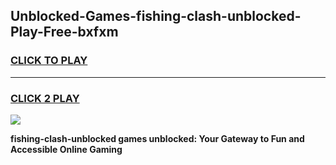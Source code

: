 
## Unblocked-Games-fishing-clash-unblocked-Play-Free-bxfxm
<h3>
<a href="https://premium76.site?title=fishing-clash-unblocked&ref=21A">CLICK TO PLAY</a></h3>
<hr>

<h3>
<a href="https://premium76.site?title=fishing-clash-unblocked&ref=21A">CLICK 2 PLAY</a>
  
</h3>

<a href="https://premium76.site?title=fishing-clash-unblocked&ref=21A"><img src="https://clearcache.store/games.png"></a>


**fishing-clash-unblocked games unblocked: Your Gateway to Fun and Accessible Online Gaming**

